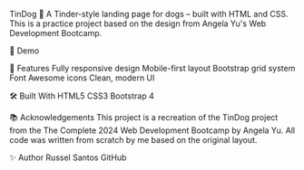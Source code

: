 TinDog 🐶
A Tinder-style landing page for dogs – built with HTML and CSS.
This is a practice project based on the design from Angela Yu's Web Development Bootcamp.

🚀 Demo

📌 Features
Fully responsive design
Mobile-first layout
Bootstrap grid system
Font Awesome icons
Clean, modern UI

🛠 Built With
HTML5
CSS3
Bootstrap 4

📚 Acknowledgements
This project is a recreation of the TinDog project from the
The Complete 2024 Web Development Bootcamp by Angela Yu.
All code was written from scratch by me based on the original layout.

✨ Author
Russel Santos
GitHub

